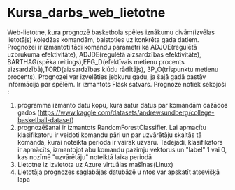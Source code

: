 # Kursa_darbs_web_lietotne
Web-lietotne, kura prognozē basketbola spēles iznākumu divām(izvēlas lietotājs) koledžas komandām, balstoties uz konkrēta gada datiem. Prognozei ir izmantoti tādi komandu parametri ka ADJOE(regulētā uzbrukuma efektivitāte), ADJDE(regulētā aizsardzības efektivitāte), BARTHAG(spēka reitings),EFG_D(efektīvais metienu procents aizsardzībā),TORD(aizsardzības kļūdu rādītājs), 3P_O(trīspunktu metienu procents).  Prognozei var izvelēties jebkuru gadu, ja šajā gadā pastāv informācija par spēlēm. Ir izmantots Flask satvars.
Prognoze notiek sekojoši :
1) programma izmanto datu kopu, kura satur datus par komandām dažādos gados (https://www.kaggle.com/datasets/andrewsundberg/college-basketball-dataset)
2) prognozēšanai ir izmantots RandomForestClassifier. Lai apmacītu klasifikatoru ir veidoti komandu pāri un par uzvārētāju skaitās tā komanda, kurai noteiktā periodā ir vairāk uzvaru. Tādējādi, klasifikators ir apmācīts, izmantojot abu komandu pazimju vektorus un "label" 1 vai 0, kas nozīmē "uzvārētāju" noteiktā laika periodā
3) Lietotne iz izvietota uz Azure virtuālas mašīnas(Linux)
4) Lietotāja prognozes saglabājas datubāzē u ntos var apskatīt atsevišķā lapā
